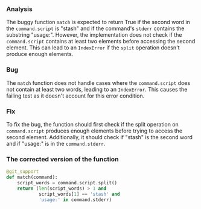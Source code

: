 ### Analysis
The buggy function `match` is expected to return True if the second word in the `command.script` is "stash" and if the command's `stderr` contains the substring "usage:". However, the implementation does not check if the `command.script` contains at least two elements before accessing the second element. This can lead to an `IndexError` if the `split` operation doesn't produce enough elements.

### Bug
The `match` function does not handle cases where the `command.script` does not contain at least two words, leading to an `IndexError`. This causes the failing test as it doesn't account for this error condition.

### Fix
To fix the bug, the function should first check if the split operation on `command.script` produces enough elements before trying to access the second element. Additionally, it should check if "stash" is the second word and if "usage:" is in the `command.stderr`. 

### The corrected version of the function
```python
@git_support
def match(command):
    script_words = command.script.split()
    return (len(script_words) > 1 and
            script_words[1] == 'stash' and
            'usage:' in command.stderr)
```